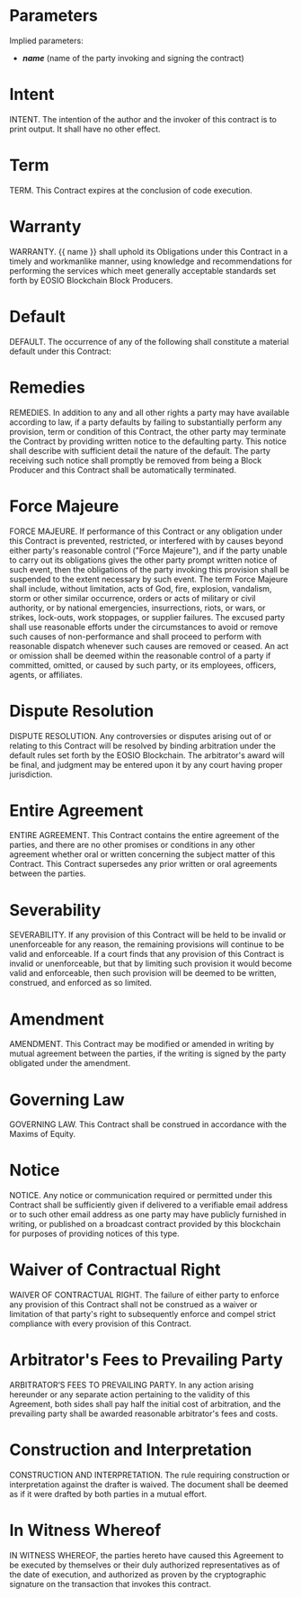 <h1 class="clause">Parameters</h1>
Implied parameters:

- _**name**_ (name of the party invoking and signing the contract)

<h1 class="clause">Intent</h1>
INTENT. The intention of the author and the invoker of this contract is to print output. It shall have no other effect.

<h1 class="clause">Term</h1>
TERM. This Contract expires at the conclusion of code execution.

<h1 class="clause">Warranty</h1>
WARRANTY. {{ name }} shall uphold its Obligations under this Contract in a timely and workmanlike manner, using knowledge and recommendations for performing the services which meet generally acceptable standards set forth by EOSIO Blockchain Block Producers.

<h1 class="clause">Default</h1>
DEFAULT. The occurrence of any of the following shall constitute a material default under this Contract:

<h1 class="clause">Remedies</h1>
REMEDIES. In addition to any and all other rights a party may have available according to law, if a party defaults by failing to substantially perform any provision, term or condition of this Contract, the other party may terminate the Contract by providing written notice to the defaulting party. This notice shall describe with sufficient detail the nature of the default. The party receiving such notice shall promptly be removed from being a Block Producer and this Contract shall be automatically terminated.

<h1 class="clause">Force Majeure</h1>
FORCE MAJEURE. If performance of this Contract or any obligation under this Contract is prevented, restricted, or interfered with by causes beyond either party's reasonable control ("Force Majeure"), and if the party unable to carry out its obligations gives the other party prompt written notice of such event, then the obligations of the party invoking this provision shall be suspended to the extent necessary by such event. The term Force Majeure shall include, without limitation, acts of God, fire, explosion, vandalism, storm or other similar occurrence, orders or acts of military or civil authority, or by national emergencies, insurrections, riots, or wars, or strikes, lock-outs, work stoppages, or supplier failures. The excused party shall use reasonable efforts under the circumstances to avoid or remove such causes of non-performance and shall proceed to perform with reasonable dispatch whenever such causes are removed or ceased. An act or omission shall be deemed within the reasonable control of a party if committed, omitted, or caused by such party, or its employees, officers, agents, or affiliates.

<h1 class="clause">Dispute Resolution</h1>
DISPUTE RESOLUTION. Any controversies or disputes arising out of or relating to this Contract will be resolved by binding arbitration under the default rules set forth by the EOSIO Blockchain. The arbitrator's award will be final, and judgment may be entered upon it by any court having proper jurisdiction.

<h1 class="clause">Entire Agreement</h1>
ENTIRE AGREEMENT. This Contract contains the entire agreement of the parties, and there are no other promises or conditions in any other agreement whether oral or written concerning the subject matter of this Contract. This Contract supersedes any prior written or oral agreements between the parties.

<h1 class="clause">Severability</h1>
SEVERABILITY. If any provision of this Contract will be held to be invalid or unenforceable for any reason, the remaining provisions will continue to be valid and enforceable. If a court finds that any provision of this Contract is invalid or unenforceable, but that by limiting such provision it would become valid and enforceable, then such provision will be deemed to be written, construed, and enforced as so limited.

<h1 class="clause">Amendment</h1>
AMENDMENT. This Contract may be modified or amended in writing by mutual agreement between the parties, if the writing is signed by the party obligated under the amendment.

<h1 class="clause">Governing Law</h1>
GOVERNING LAW. This Contract shall be construed in accordance with the Maxims of Equity.

<h1 class="clause">Notice</h1>
NOTICE. Any notice or communication required or permitted under this Contract shall be sufficiently given if delivered to a verifiable email address or to such other email address as one party may have publicly furnished in writing, or published on a broadcast contract provided by this blockchain for purposes of providing notices of this type.

<h1 class="clause">Waiver of Contractual Right</h1>
WAIVER OF CONTRACTUAL RIGHT. The failure of either party to enforce any provision of this Contract shall not be construed as a waiver or limitation of that party's right to subsequently enforce and compel strict compliance with every provision of this Contract.

<h1 class="clause">Arbitrator's Fees to Prevailing Party</h1>
ARBITRATOR’S FEES TO PREVAILING PARTY. In any action arising hereunder or any separate action pertaining to the validity of this Agreement, both sides shall pay half the initial cost of arbitration, and the prevailing party shall be awarded reasonable arbitrator's fees and costs.

<h1 class="clause">Construction and Interpretation</h1>
CONSTRUCTION AND INTERPRETATION. The rule requiring construction or interpretation against the drafter is waived. The document shall be deemed as if it were drafted by both parties in a mutual effort.

<h1 class="clause">In Witness Whereof</h1>
IN WITNESS WHEREOF, the parties hereto have caused this Agreement to be executed by themselves or their duly authorized representatives as of the date of execution, and authorized as proven by the cryptographic signature on the transaction that invokes this contract.